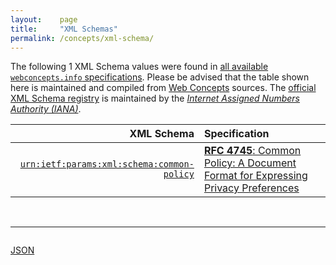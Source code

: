 ```yaml
---
layout:    page
title:     "XML Schemas"
permalink: /concepts/xml-schema/
---
```




The following 1 XML Schema values were found in [all available `webconcepts.info` specifications](/specs). Please be advised that the table shown here is maintained and compiled from [Web Concepts](/) sources. The [official XML Schema registry](https://www.iana.org/assignments/xml-registry/xml-registry.xhtml#schema) is maintained by the [*Internet Assigned Numbers Authority (IANA)*](http://www.iana.org/).

XML Schema | Specification
-------: | :-------
[`urn:ietf:params:xml:schema:common-policy`](/concepts/xml-schema/urn:ietf:params:xml:schema:common-policy) | [**RFC 4745**: Common Policy: A Document Format for Expressing Privacy Preferences](/specs/IETF/RFC/4745 "This document defines a framework for authorization policies controlling access to application-specific data. This framework combines common location- and presence-specific authorization aspects. An XML schema specifies the language in which common policy rules are represented. The common policy framework can be extended to other application domains.")

<br/>
<hr/>

<p style="float : left"><a href="../xml-schema.json" title="JSON representing all values for this Web Concept">JSON</a></p>
